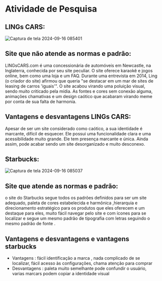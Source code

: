 # Atividade de Pesquisa
## LINGs CARS:

![Captura de tela 2024-09-16 085401](https://github.com/user-attachments/assets/9dd6d4eb-a1af-4977-9efb-675392ae624f)

## Site que não atende as normas e padrão:
LINGsCARS.com é uma concessionária de automóveis em Newcastle, na Inglaterra, conhecida por seu site peculiar. O site oferece karaokê e jogos online, bem como uma loja e um FAQ. Durante uma entrevista em 2014, Ling (o criador do site) afirmou que queria "se destacar em um mar de sites de leasing de carros 'iguais'". O site acabou virando uma poluição visual, sendo muito criticado pela mídia. As fontes e cores sem conexão alguma, animações chamativas e um design caótico que acabaram virando meme por conta de sua falta de harmonia. 


## Vantagens e desvantagens LINGs CARS:
Apesar de ser um site considerado como caótico, a sua identidade é marcante, difícil de esquecer. Ele possui uma funcionalidade clara e uma acessibilidade muito grande. Ele tem presença marcante e única. Ainda assim, pode acabar sendo um site desorganizado e muito desconexo.

## Starbucks:

![Captura de tela 2024-09-16 085037](https://github.com/user-attachments/assets/eb1555fc-c09f-44ef-83f9-db8be2a8897c)


## Site que atende as normas e  padrão:
o site do Starbucks segue todos os padrões definidos para ser um site adequado, paleta de cores estabelecida e harmônica ,hierarquia e direcionamento estratégico para os produtos que eles oferecem e um destaque para eles, muito fácil navegar pelo site e com ícones para se localizar e segue um mesmo padrão de tipografia com letras seguindo o mesmo padrão de fonte .
## Vantagens e desvantagens e vantagens starbucks
- Vantagens : fácil identificação a marca , nada complicado de se localizar, fácil acesso às configurações, chama atenção para comprar
- Desvantagens : paleta muito semelhante pode confundir o usuário, varias marcars podem copiar a identidade visual
